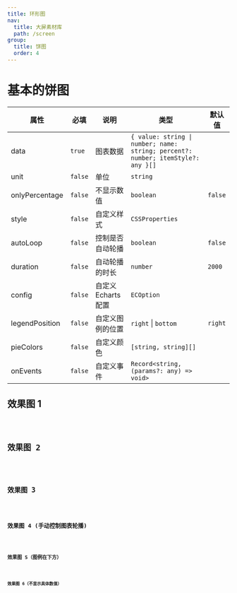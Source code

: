 ```yaml
---
title: 环形图
nav:
  title: 大屏素材库
  path: /screen
group:
  title: 饼图
  order: 4
---
```


# 基本的饼图

| 属性 | 必填 | 说明 | 类型 | 默认值 |
| --- | --- | --- | --- | --- |
| data | `true` | 图表数据 | `{ value: string \| number; name: string; percent?: number; itemStyle?: any }[]` |  |
| unit | `false` | 单位 | `string` |  |
| onlyPercentage | `false` | 不显示数值 | `boolean` | `false` |
| style | `false` | 自定义样式 | `CSSProperties` |  |
| autoLoop | `false` | 控制是否自动轮播 | `boolean` | `false` |
| duration | `false` | 自动轮播的时长 | `number` | `2000` |
| config | `false` | 自定义 Echarts 配置 | `ECOption` |  |
| legendPosition | `false` | 自定义图例的位置 | `right` \| `bottom` | `right` |
| pieColors | `false` | 自定义颜色 | `[string, string][]` |  |
| onEvents | `false` | 自定义事件 | `Record<string, (params?: any) => void>` |  |

## 效果图 1

<code src="../../../example/BasePieDemo/demo1.tsx" background="#040727">

## 效果图 2

<code src="../../../example/BasePieDemo/demo2.tsx" background="#040727">

## 效果图 3

<code src="../../../example/BasePieDemo/demo3.tsx" background="#040727">

## 效果图 4 (手动控制图表轮播)

<code src="../../../example/BasePieDemo/demo4.tsx" background="#040727">

## 效果图 5（图例在下方）

<code src="../../../example/BasePieDemo/demo5.tsx" background="#040727">

## 效果图 6（不显示具体数值）

<code src="../../../example/BasePieDemo/demo6.tsx" background="#040727">
